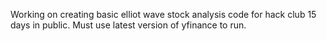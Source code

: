 Working on creating basic elliot wave stock analysis code for hack club 15 days in public. Must use latest version of yfinance to run. 
